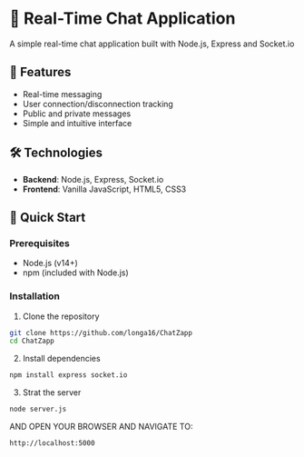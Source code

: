 # 🎯 Real-Time Chat Application

A simple real-time chat application built with Node.js, Express and Socket.io

## 🌟 Features
- Real-time messaging
- User connection/disconnection tracking
- Public and private messages
- Simple and intuitive interface

## 🛠 Technologies
- **Backend**: Node.js, Express, Socket.io
- **Frontend**: Vanilla JavaScript, HTML5, CSS3

## 🚀 Quick Start

### Prerequisites
- Node.js (v14+)
- npm (included with Node.js)

### Installation
1. Clone the repository
```bash
git clone https://github.com/longa16/ChatZapp
cd ChatZapp
```

2. Install dependencies
```bash
npm install express socket.io
```

3. Strat the server
```bash
node server.js
```
AND OPEN YOUR BROWSER AND NAVIGATE TO:
```bash
http://localhost:5000
```
